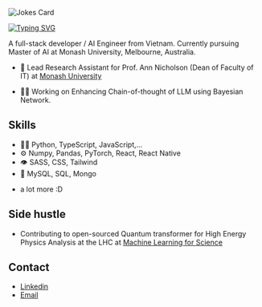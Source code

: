 ![Jokes Card](https://readme-jokes.vercel.app/api)

<a href="https://git.io/typing-svg"><img src="https://readme-typing-svg.demolab.com?font=Fira+Code&pause=1000&color=FFC333&width=435&lines=Hi%2C+I'm+Minh+Vo+%3D)" alt="Typing SVG" /></a>

A full-stack developer / AI Engineer from Vietnam. Currently pursuing Master of AI at Monash University, Melbourne, Australia.

- 🐝 Lead Research Assistant for Prof. Ann Nicholson (Dean of Faculty of IT) at [Monash University](https://www.monash.edu/)

- 👨‍💻 Working on Enhancing Chain-of-thought of LLM using Bayesian Network.

## Skills
- 👨‍💻 Python, TypeScript, JavaScript,...
- ⚙️ Numpy, Pandas, PyTorch, React, React Native
- 👁️ SASS, CSS, Tailwind
- 💽 MySQL, SQL, Mongo
+ a lot more :D

## Side hustle
- Contributing to open-sourced Quantum transformer for High Energy Physics Analysis at the LHC at [Machine Learning for Science](https://ml4sci.org/gsoc/2025/proposal_QMLHEP5.html)

## Contact
- [Linkedin](https://www.linkedin.com/in/minhvoio/)
- [Email](mailto:minhvo.business@gmail.com)
